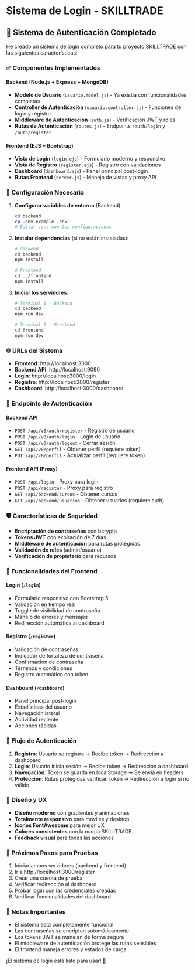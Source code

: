 # Sistema de Login - SKILLTRADE

## 🚀 Sistema de Autenticación Completado

He creado un sistema de login completo para tu proyecto SKILLTRADE con las siguientes características:

### ✅ Componentes Implementados

#### Backend (Node.js + Express + MongoDB)
- **Modelo de Usuario** (`usuario.model.js`) - Ya existía con funcionalidades completas
- **Controller de Autenticación** (`usuario.controller.js`) - Funciones de login y registro
- **Middleware de Autenticación** (`auth.js`) - Verificación JWT y roles
- **Rutas de Autenticación** (`routes.js`) - Endpoints `/auth/login` y `/auth/register`

#### Frontend (EJS + Bootstrap)
- **Vista de Login** (`login.ejs`) - Formulario moderno y responsivo
- **Vista de Registro** (`register.ejs`) - Registro con validaciones
- **Dashboard** (`dashboard.ejs`) - Panel principal post-login
- **Rutas Frontend** (`server.js`) - Manejo de vistas y proxy API

### 🔧 Configuración Necesaria

1. **Configurar variables de entorno** (Backend):
   ```bash
   cd backend
   cp .env.example .env
   # Editar .env con tus configuraciones
   ```

2. **Instalar dependencias** (si no están instaladas):
   ```bash
   # Backend
   cd backend
   npm install

   # Frontend
   cd ../frontend
   npm install
   ```

3. **Iniciar los servidores**:
   ```bash
   # Terminal 1 - Backend
   cd backend
   npm run dev

   # Terminal 2 - Frontend
   cd frontend
   npm run dev
   ```

### 🌐 URLs del Sistema

- **Frontend**: http://localhost:3000
- **Backend API**: http://localhost:9090
- **Login**: http://localhost:3000/login
- **Registro**: http://localhost:3000/register
- **Dashboard**: http://localhost:3000/dashboard

### 🔐 Endpoints de Autenticación

#### Backend API
- `POST /api/v0/auth/register` - Registro de usuario
- `POST /api/v0/auth/login` - Login de usuario
- `POST /api/v0/auth/logout` - Cerrar sesión
- `GET /api/v0/perfil` - Obtener perfil (requiere token)
- `PUT /api/v0/perfil` - Actualizar perfil (requiere token)

#### Frontend API (Proxy)
- `POST /api/login` - Proxy para login
- `POST /api/register` - Proxy para registro
- `GET /api/backend/cursos` - Obtener cursos
- `GET /api/backend/usuarios` - Obtener usuarios (requiere auth)

### 🛡️ Características de Seguridad

- **Encriptación de contraseñas** con bcryptjs
- **Tokens JWT** con expiración de 7 días
- **Middleware de autenticación** para rutas protegidas
- **Validación de roles** (admin/usuario)
- **Verificación de propietario** para recursos

### 📱 Funcionalidades del Frontend

#### Login (`/login`)
- Formulario responsivo con Bootstrap 5
- Validación en tiempo real
- Toggle de visibilidad de contraseña
- Manejo de errores y mensajes
- Redirección automática al dashboard

#### Registro (`/register`)
- Validación de contraseñas
- Indicador de fortaleza de contraseña
- Confirmación de contraseña
- Términos y condiciones
- Registro automático con token

#### Dashboard (`/dashboard`)
- Panel principal post-login
- Estadísticas del usuario
- Navegación lateral
- Actividad reciente
- Acciones rápidas

### 🔄 Flujo de Autenticación

1. **Registro**: Usuario se registra → Recibe token → Redirección a dashboard
2. **Login**: Usuario inicia sesión → Recibe token → Redirección a dashboard
3. **Navegación**: Token se guarda en localStorage → Se envía en headers
4. **Protección**: Rutas protegidas verifican token → Redirección a login si no válido

### 🎨 Diseño y UX

- **Diseño moderno** con gradientes y animaciones
- **Totalmente responsivo** para móviles y desktop
- **Iconos FontAwesome** para mejor UX
- **Colores consistentes** con la marca SKILLTRADE
- **Feedback visual** para todas las acciones

### 🧪 Próximos Pasos para Pruebas

1. Iniciar ambos servidores (backend y frontend)
2. Ir a http://localhost:3000/register
3. Crear una cuenta de prueba
4. Verificar redirección al dashboard
5. Probar login con las credenciales creadas
6. Verificar funcionalidades del dashboard

### 📝 Notas Importantes

- El sistema está completamente funcional
- Las contraseñas se encriptan automáticamente
- Los tokens JWT se manejan de forma segura
- El middleware de autenticación protege las rutas sensibles
- El frontend maneja errores y estados de carga

¡El sistema de login está listo para usar! 🎉
